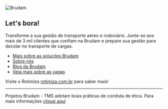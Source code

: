 ![Brudam](https://github.com/brudam-dev/.github/images/channels4_banner.jpg) 

## Let's bora!

Transforme a sua gestão de transporte aéreo e rodoviário. Junte-se aos mais de 3 mil clientes que confiam na Brudam e prepare sua gestão para decolar no transporte de cargas.

* [Mais sobre as soluções Brudam](https://brudam.com.br/)
* [Sobre nós](https://brudam.com.br/sobre-nos/)
* [Blog da Brudam](https://brudam.com.br/blog/)
* [Veja mais sobre as vagas](https://quarkrh.com.br/public/index.jsf)

Visite o Rotimiza [rotimiza.com.br](https://rotimiza.com.br/) para saber mais!

----

Projetos Brudam - TMS  adotam boas práticas de conduta de ética. Para mais informações [clique aqui](https://brudam.com.br/)
